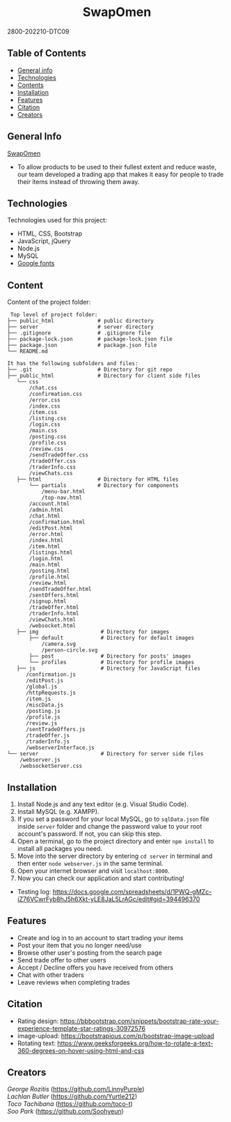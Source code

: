 <h1 align="center"> SwapOmen </h1>
<p>2800-202210-DTC09</P>

## Table of Contents

* [General info](#general-info)
* [Technologies](#technologies)
* [Contents](#content)
* [Installation](#installation)
* [Features](#features)
* [Citation](#citation)
* [Creators](#creators)

## General Info

[SwapOmen](https://sub.yurtle.net/)
* To allow products to be used to their fullest extent and reduce waste, our team developed a trading app that makes it easy for people to trade their items instead of throwing them away.

## Technologies
Technologies used for this project:
* HTML, CSS, Bootstrap
* JavaScript, jQuery
* Node.js
* MySQL
* [Google fonts](https://fonts.google.com/)

## Content
Content of the project folder:

```
 Top level of project folder:
├── public_html              # public directory
├── server                   # server directory
├── .gitignore               # .gitignore file
├── package-lock.json        # package-lock.json file
├── package.json             # package.json file
└── README.md

It has the following subfolders and files:
├── .git                     # Directory for git repo     
├── public_html              # Directory for client side files
   └── css
       /chat.css
       /confirmation.css
       /error.css
       /index.css
       /item.css
       /listing.css
       /login.css
       /main.css
       /posting.css
       /profile.css
       /review.css
       /sendTradeOffer.css
       /tradeOffer.css
       /traderInfo.css
       /viewChats.css
   ├── html                  # Directory for HTML files
       └── partials          # Directory for components
           /menu-bar.html
           /top-nav.html
       /account.html
       /admin.html
       /chat.html
       /confirmation.html
       /editPost.html
       /error.html
       /index.html
       /item.html
       /listings.html
       /login.html
       /main.html
       /posting.html
       /profile.html
       /review.html
       /sendTradeOffer.html
       /sentOffers.html
       /signup.html
       /tradeOffer.html
       /traderInfo.html
       /viewChats.html
       /websocket.html
   ├── img                    # Directory for images
       ├── default            # Directory for default images
           /camera.svg
           /person-circle.svg
       ├── post               # Directory for posts' images
       └── profiles           # Directory for profile images  
   ├── js                     # Directory for JavaScript files
      /confirmation.js
      /editPost.js
      /global.js
      /httpRequests.js
      /item.js
      /miscData.js
      /posting.js
      /profile.js
      /review.js
      /sentTradeOffers.js
      /tradeOffer.js
      /traderInfo.js
      /webserverInterface.js
└── server                    # Directory for server side files
    /webserver.js              
    /websocketServer.css             
```

## Installation
1. Install Node.js and any text editor (e.g. Visual Studio Code).
2. Install MySQL (e.g. XAMPP).
3. If you set a password for your local MySQL, go to `sqlData.json` file inside `server` folder and change the password value to your root account's password. If not, you can skip this step.
4. Open a terminal, go to the project directory and enter ```npm install``` to install all packages you need.
5. Move into the server directory by entering ```cd server``` in terminal and then enter ```node webserver.js``` in the same terminal.
6. Open your internet browser and visit ```localhost:8000```.
7. Now you can check our application and start contributing!

* Testing log: https://docs.google.com/spreadsheets/d/1PWQ-gMZc-iZ76VCwrFyb8hJ5h6Xkt-yLE8JaL5LrAGc/edit#gid=394496370

## Features
* Create and log in to an account to start trading your items
* Post your item that you no longer need/use
* Browse other user's posting from the search page
* Send trade offer to other users
* Accept / Decline offers you have received from others
* Chat with other traders
* Leave reviews when completing trades

## Citation
* Rating design: https://bbbootstrap.com/snippets/bootstrap-rate-your-experience-template-star-ratings-30972576
* image-upload: https://bootstrapious.com/p/bootstrap-image-upload  
* Rotating text: https://www.geeksforgeeks.org/how-to-rotate-a-text-360-degrees-on-hover-using-html-and-css

## Creators
*George Rozitis* (https://github.com/LinnyPurple)  
*Lachlan Butler* (https://github.com/Yurtle212)  
*Toco Tachibana* (https://github.com/toco-t)  
*Soo Park* (https://github.com/Soohyeun)
